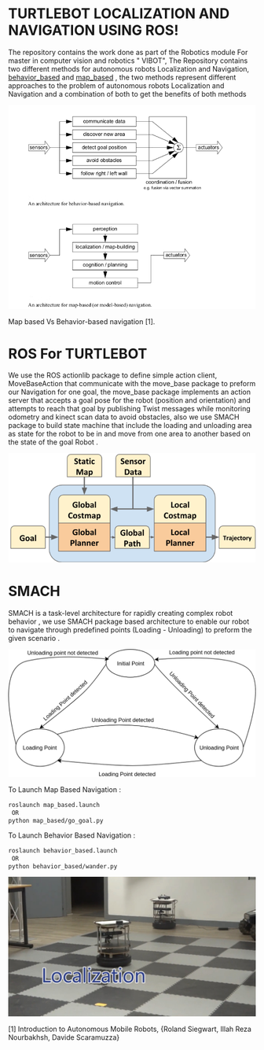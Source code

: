# TURTLEBOT LOCALIZATION AND NAVIGATION USING ROS!


The repository contains the work done as part of the Robotics module For master in computer vision and robotics " VIBOT", The Repository contains two different methods for autonomous  robots Localization and Navigation, [behavior_based](https://github.com/ElJAZRY/ROS_PROJECT/tree/master/behavior_based "behavior_based") and [map_based](https://github.com/ElJAZRY/ROS_PROJECT/tree/master/map_based "map_based") , the two methods represent different approaches to the problem of autonomous robots Localization and Navigation and a combination of both to get the benefits of both methods 


![Map based Vs Behavior-based navigation 1.](https://github.com/ElJAZRY/ROS_PROJECT/blob/master/behavior_based/map_behave.png)


Map based Vs Behavior-based navigation [1].


# ROS For TURTLEBOT

We use the ROS actionlib package to define simple action client, MoveBaseAction that communicate with the move_base package to preform our Navigation for one goal, the
move_base package implements an action server that accepts a goal pose for the robot (position
and orientation) and attempts to reach that goal by publishing Twist messages while monitoring
odometry and kinect scan data to avoid obstacles, also we use SMACH package to build state
machine that include the loading and unloading area as state for the robot to be in and move from
one area to another based on the state of the goal Robot .




![Move-Base](https://github.com/ElJAZRY/ROS_PROJECT/blob/master/behavior_based/Dlu_nav.png)


# SMACH 

SMACH is a task-level architecture for rapidly creating complex robot behavior , we use SMACH package based architecture to enable our robot to navigate through predefined points (Loading - Unloading) to preform the given scenario  . 

![Map based Vs Behavior-based navigation 1.](https://github.com/ElJAZRY/ROS_PROJECT/blob/master/behavior_based/projectDiagram.png)



To Launch Map Based Navigation  :
```
roslaunch map_based.launch
 OR
python map_based/go_goal.py
```


To Launch Behavior Based Navigation  :
```
roslaunch behavior_based.launch
 OR
python behavior_based/wander.py
```


[![DEMO](https://github.com/ElJAZRY/ROS_PROJECT/blob/master/behavior_based/snapshot.jpg)](https://youtu.be/BLybKmHQiwA "DEMO")



[1] Introduction to Autonomous Mobile Robots, {Roland Siegwart, Illah Reza Nourbakhsh, Davide Scaramuzza}
